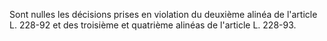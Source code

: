   
Sont nulles les décisions prises en violation du deuxième alinéa de l'article L. 228-92 et des troisième et quatrième alinéas de l'article L. 228-93.  

  
